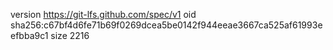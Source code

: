version https://git-lfs.github.com/spec/v1
oid sha256:c67bf4d6fe71b69f0269dcea5be0142f944eeae3667ca525af61993eefbba9c1
size 2216
